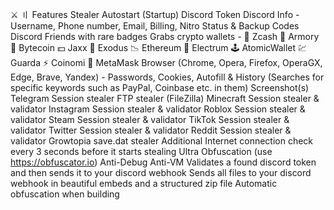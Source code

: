 ⚔ 〢 Features
Stealer
Autostart (Startup)
Discord Token
Discord Info - Username, Phone number, Email, Billing, Nitro Status & Backup Codes
Discord Friends with rare badges
Grabs crypto wallets - 💸 Zcash 🚀 Armory 📀 Bytecoin 💵 Jaxx 💎 Exodus 📉 Ethereum 🔨 Electrum 🕹 AtomicWallet 💹 Guarda ⚡ Coinomi 🦊 MetaMask
Browser (Chrome, Opera, Firefox, OperaGX, Edge, Brave, Yandex) - Passwords, Cookies, Autofill & History (Searches for specific keywords such as PayPal, Coinbase etc. in them)
Screenshot(s)
Telegram Session stealer
FTP stealer (FileZilla)
Minecraft Session stealer & validator
Instagram Session stealer & validator
Roblox Session stealer & validator
Steam Session stealer & validator
TikTok Session stealer & validator
Twitter Session stealer & validator
Reddit Session stealer & validator
Growtopia save.dat stealer
Additional
Internet connection check every 3 seconds before it starts stealing
Ultra Obfuscation (use https://obfuscator.io)
Anti-Debug
Anti-VM
Validates a found discord token and then sends it to your discord webhook
Sends all files to your discord webhook in beautiful embeds and a structured zip file
Automatic obfuscation when building
